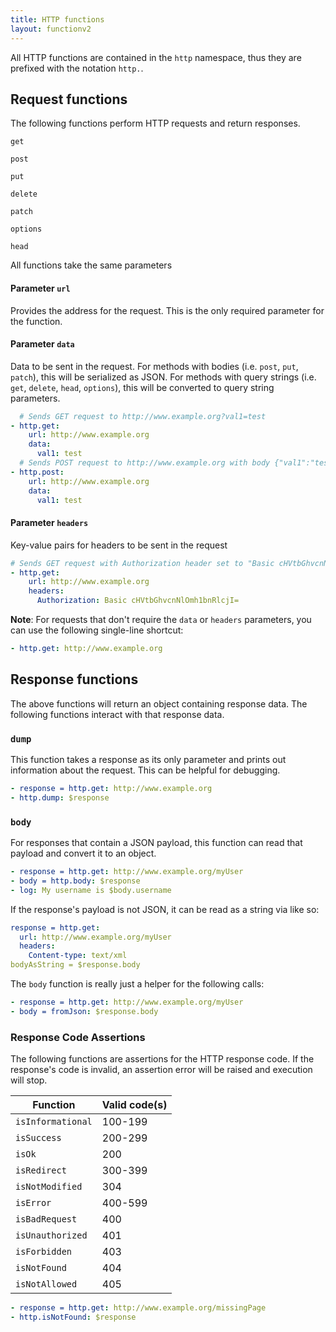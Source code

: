 ```yaml
---
title: HTTP functions
layout: functionv2
---
```


All HTTP functions are contained in the `http` namespace, thus they are prefixed with the notation `http.`.

## Request functions

The following functions perform HTTP requests and return responses. 

`get`

`post`

`put`

`delete`

`patch`

`options`

`head`


All functions take the same parameters

#### Parameter `url`

Provides the address for the request. This is the only required parameter for the function.

#### Parameter `data`

Data to be sent in the request. For methods with bodies (i.e. `post`, `put`, `patch`), this will be serialized
as JSON. For methods with query strings (i.e. `get`, `delete`, `head`, `options`), this will be converted to 
query string parameters.

```yaml
  # Sends GET request to http://www.example.org?val1=test
- http.get:
    url: http://www.example.org
    data:
      val1: test
  # Sends POST request to http://www.example.org with body {"val1":"test"}
- http.post:
    url: http://www.example.org
    data:
      val1: test
```

#### Parameter `headers`

Key-value pairs for headers to be sent in the request

```yaml
# Sends GET request with Authorization header set to "Basic cHVtbGhvcnNlOmh1bnRlcjI="
- http.get:
    url: http://www.example.org
    headers:
      Authorization: Basic cHVtbGhvcnNlOmh1bnRlcjI=
```

**Note**: For requests that don't require the `data` or `headers` parameters,
you can use the following single-line shortcut:

```yaml
- http.get: http://www.example.org
```

## Response functions

The above functions will return an object containing response data. The following functions interact
with that response data.

### `dump`

This function takes a response as its only parameter and prints out information about the request.
This can be helpful for debugging.

```yaml
- response = http.get: http://www.example.org
- http.dump: $response
```

### `body`

For responses that contain a JSON payload, this function can read that payload and convert it to an object.

```yaml
- response = http.get: http://www.example.org/myUser
- body = http.body: $response
- log: My username is $body.username
```

If the response's payload is not JSON, it can be read as a string via like so:

```yaml
response = http.get:
  url: http://www.example.org/myUser
  headers:
    Content-type: text/xml
bodyAsString = $response.body
```

The `body` function is really just a helper for the following calls:

```yaml
- response = http.get: http://www.example.org/myUser
- body = fromJson: $response.body
```

### Response Code Assertions

The following functions are assertions for the HTTP response code. If the response's code
is invalid, an assertion error will be raised and execution will stop.


Function | Valid code(s)
---------|----------
 `isInformational` | 100-199 
 `isSuccess` | 200-299 
 `isOk` | 200
 `isRedirect` | 300-399
 `isNotModified` | 304
 `isError` | 400-599
 `isBadRequest` | 400
 `isUnauthorized` | 401
 `isForbidden` | 403
 `isNotFound` | 404
 `isNotAllowed` | 405 

```yaml
- response = http.get: http://www.example.org/missingPage
- http.isNotFound: $response
```